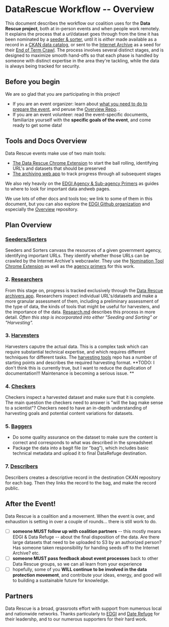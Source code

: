 # DataRescue Workflow -- Overview

This document describes the workflow our coalition uses for the **Data Rescue project**, both at in-person events and when people work remotely. It explains the process that a url/dataset goes through from the time it has been nominated by a [seeder & sorter](seednsort.md), until it is _either_ made available as a record in a [CKAN data catalog](https://ckan.org/), or sent to the [Internet Archive](https://www.archive.org)  as a seed for their [End of Term Crawl](http://freegovinfo.info/node/11477). The process involves several distinct stages, and is designed to maximize smooth hand-offs so that each phase is handled by someone with distinct expertise in the area they're tackling, while the data is always being tracked for security.

## Before you begin
We are so glad that you are participating in this project!
- If you are an event organizer: learn about [what you need to do to prepare the event](advance-work.md), and peruse the [Overview Repo](https://github.com/edgi-govdata-archiving/overview). .
- If you are an event volunteer: read the event-specific documents, familiarize yourself with the **specific goals of the event**, and come ready to get some data! 

## Tools and Docs Overview

Data Rescue events make use of two main tools:
- [The Data Rescue Chrome Extension](https://chrome.google.com/webstore/detail/nominationtool/abjpihafglmijnkkoppbookfkkanklok) to start the ball rolling, identifying URL's and datasets that should be preserved
- [The archiving web app](http://www.archivers.space/) to track progress through all subsequent stages

We also rely heavily on the [EDGI Agency & Sub-agency Primers](https://envirodatagov.org/agency-forecasts/) as guides to where to look for important data andweb pages.

We use lots of other docs and tools too; we link to some of them in this document, but you can also explore the [EDGI Github organization](https://github.com/edgi-govdata-archiving/) and especially the [Overview](https://github.com/edgi-govdata-archiving/overview) repository. 

## Plan Overview

###  [Seeders/Sorters](seednsort.md) 
Seeders and Sorters canvass the resources of a given government agency, identifying important URLs. They identify whether those URLs can be crawled by the Internet Archive's webcrawler. They use the [Nomination Tool Chrome Extension](https://chrome.google.com/webstore/detail/nominationtool/abjpihafglmijnkkoppbookfkkanklok?hl=en) as well as the [agency primers](https://github.com/edgi-govdata-archiving/agency-primers/blob/master/README.md)  for this work.

### 2. [Researchers](research.md)
From this stage on, progress is tracked exclusively through the [Data Rescue archivers app](http://archivers.space). Researchers inspect individual URL's/datasets and make a more granular assessment of them, including a preliminary assessment of the type of data, the kinds of tools that might be useful for harvesters, and the importance of the data.  [Research.md](research.md) describes this process in more detail. 
*Often this step is incorporated into either "Seeding and Sorting" or "Harvesting".*

### 3. [Harvesters](https://github.com/edgi-govdata-archiving/harvesting-tools/)
Harvesters caputre the actual data. This is a complex task which can require substantial technical expertise, and which requires different techniques for different tasks. The [harvesting tools](https://github.com/edgi-govdata-archiving/harvesting-tools) repo has a number of starting points and describes the required harvesting format. **TODO: I don't think this is currently true, but I want to reduce the duplication of documentation!!! Maintenance is becoming a serious issue. ** 

### 4. [Checkers](checking.md)
Checkers inspect a harvested dataset and make sure that it is complete. The main question the checkers need to answer is "will the bag make sense to a scientist"? Checkers need to have an in-depth understanding of harvesting goals and potential content variations for datasets.

### 5. [Baggers](bagging.md)
- Do some quality assurance on the dataset to make sure the content is correct and corresponds to what was described in the spreadsheet
- Package the data into a bagit file (or "bag"), which includes basic technical metadata and upload it to final DataRefuge destination.

### 7. [Describers](metadata.md)
Describers creates a descriptive record in the destination CKAN repository for each bag. Then they links the record to the bag, and make the record public.

## After the Event!
Data Rescue is a coalition and a movement. When the event is over, and exhaustion is setting in over a couple of rounds... there is still work to do. 
- [ ] **someone MUST follow up with coalition partners** -- this mostly means EDGI & Data Refuge -- about the final disposition of the data. Are there large datasets that need to be uploaded to S3 by an authorized person? Has someone taken responsibility for handing seeds off to the Internet Archive? etc. 
- [ ] **someone MUST pass feedback about event processes** back to other Data Rescue groups, so we can all learn from your experience
- [ ] hopefully, some of you **WILL continue to be involved in the data protection movement**, and contribute your ideas, energy, and good will to building a sustainable future for knowledge.

## Partners
Data Rescue is a broad, grassroots effort with support from numerous local and nationwide networks. Thanks particularly to [EDGI](https://envirodatagov.org/) and [Date Refuge](http://www.ppehlab.org/datarefuge/) for their leadershp, and to our numerous supporters for their hard work.
